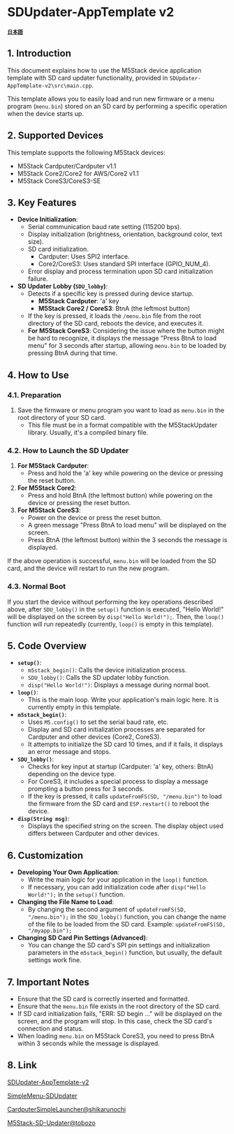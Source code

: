 # SDUpdater-AppTemplate v2
**[` 日本語 `](README_jp.md)**

## 1. Introduction

This document explains how to use the M5Stack device application template with SD card updater functionality, provided in `SDUpdater-AppTemplate-v2\src\main.cpp`.

This template allows you to easily load and run new firmware or a menu program (`menu.bin`) stored on an SD card by performing a specific operation when the device starts up.

## 2. Supported Devices

This template supports the following M5Stack devices:

*   M5Stack Cardputer/Cardputer v1.1
*   M5Stack Core2/Core2 for AWS/Core2 v1.1
*   M5Stack CoreS3/CoreS3-SE

## 3. Key Features

*   **Device Initialization**:
    *   Serial communication baud rate setting (115200 bps).
    *   Display initialization (brightness, orientation, background color, text size).
    *   SD card initialization.
        *   Cardputer: Uses SPI2 interface.
        *   Core2/CoreS3: Uses standard SPI interface (GPIO_NUM_4).
    *   Error display and process termination upon SD card initialization failure.
*   **SD Updater Lobby (`SDU_lobby`)**:
    *   Detects if a specific key is pressed during device startup.
        *   **M5Stack Cardputer**: 'a' key
        *   **M5Stack Core2 / CoreS3**: BtnA (the leftmost button)
    *   If the key is pressed, it loads the `/menu.bin` file from the root directory of the SD card, reboots the device, and executes it.
    *   **For M5Stack CoreS3**: Considering the issue where the button might be hard to recognize, it displays the message "Press BtnA to load menu" for 3 seconds after startup, allowing `menu.bin` to be loaded by pressing BtnA during that time.

## 4. How to Use

### 4.1. Preparation

1.  Save the firmware or menu program you want to load as `menu.bin` in the root directory of your SD card.
    *   This file must be in a format compatible with the M5StackUpdater library. Usually, it's a compiled binary file.

### 4.2. How to Launch the SD Updater

1.  **For M5Stack Cardputer**:
    *   Press and hold the 'a' key while powering on the device or pressing the reset button.
2.  **For M5Stack Core2**:
    *   Press and hold BtnA (the leftmost button) while powering on the device or pressing the reset button.
3.  **For M5Stack CoreS3**:
    *   Power on the device or press the reset button.
    *   A green message "Press BtnA to load menu" will be displayed on the screen.
    *   Press BtnA (the leftmost button) within the 3 seconds the message is displayed.

If the above operation is successful, `menu.bin` will be loaded from the SD card, and the device will restart to run the new program.

### 4.3. Normal Boot

If you start the device without performing the key operations described above, after `SDU_lobby()` in the `setup()` function is executed, "Hello World!" will be displayed on the screen by `disp("Hello World!");`. Then, the `loop()` function will run repeatedly (currently, `loop()` is empty in this template).

## 5. Code Overview

*   **`setup()`**:
    *   `m5stack_begin()`: Calls the device initialization process.
    *   `SDU_lobby()`: Calls the SD updater lobby function.
    *   `disp("Hello World!")`: Displays a message during normal boot.
*   **`loop()`**:
    *   This is the main loop. Write your application's main logic here. It is currently empty in this template.
*   **`m5stack_begin()`**:
    *   Uses `M5.config()` to set the serial baud rate, etc.
    *   Display and SD card initialization processes are separated for Cardputer and other devices (Core2, CoreS3).
    *   It attempts to initialize the SD card 10 times, and if it fails, it displays an error message and stops.
*   **`SDU_lobby()`**:
    *   Checks for key input at startup (Cardputer: 'a' key, others: BtnA) depending on the device type.
    *   For CoreS3, it includes a special process to display a message prompting a button press for 3 seconds.
    *   If the key is pressed, it calls `updateFromFS(SD, "/menu.bin")` to load the firmware from the SD card and `ESP.restart()` to reboot the device.
*   **`disp(String msg)`**:
    *   Displays the specified string on the screen. The display object used differs between Cardputer and other devices.

## 6. Customization

*   **Developing Your Own Application**:
    *   Write the main logic for your application in the `loop()` function.
    *   If necessary, you can add initialization code after `disp("Hello World!");` in the `setup()` function.
*   **Changing the File Name to Load**:
    *   By changing the second argument of `updateFromFS(SD, "/menu.bin");` in the `SDU_lobby()` function, you can change the name of the file to be loaded from the SD card. Example: `updateFromFS(SD, "/myapp.bin");`
*   **Changing SD Card Pin Settings (Advanced)**:
    *   You can change the SD card's SPI pin settings and initialization parameters in the `m5stack_begin()` function, but usually, the default settings work fine.

## 7. Important Notes

*   Ensure that the SD card is correctly inserted and formatted.
*   Ensure that the `menu.bin` file exists in the root directory of the SD card.
*   If SD card initialization fails, "ERR: SD begin ..." will be displayed on the screen, and the program will stop. In this case, check the SD card's connection and status.
*   When loading `menu.bin` on M5Stack CoreS3, you need to press BtnA within 3 seconds while the message is displayed.


## 8. Link

[SDUpdater-AppTemplate-v2](https://github.com/NoRi-230401/SDUpdater-AppTemplate-v2)

[SimpleMenu-SDUpdater](https://github.com/NoRi-230401/SimpleMenu-SDUpdater)

[CardputerSimpleLauncher@shikarunochi](https://github.com/shikarunochi/CardputerSimpleLaucher)

[M5Stack-SD-Updater@tobozo](https://github.com/tobozo/M5Stack-SD-Updater)



